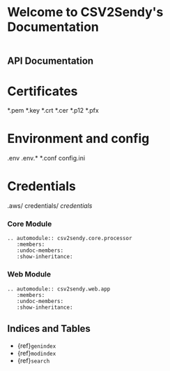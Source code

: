 # Welcome to CSV2Sendy's Documentation

```{include} ../README.md
```

## API Documentation
# Certificates
*.pem
*.key
*.crt
*.cer
*.p12
*.pfx

# Environment and config
.env
.env.*
*.conf
config.ini

# Credentials
.aws/
credentials/
*credentials*
### Core Module

```{eval-rst}
.. automodule:: csv2sendy.core.processor
   :members:
   :undoc-members:
   :show-inheritance:
```

### Web Module

```{eval-rst}
.. automodule:: csv2sendy.web.app
   :members:
   :undoc-members:
   :show-inheritance:
```

## Indices and Tables

* {ref}`genindex`
* {ref}`modindex`
* {ref}`search`
